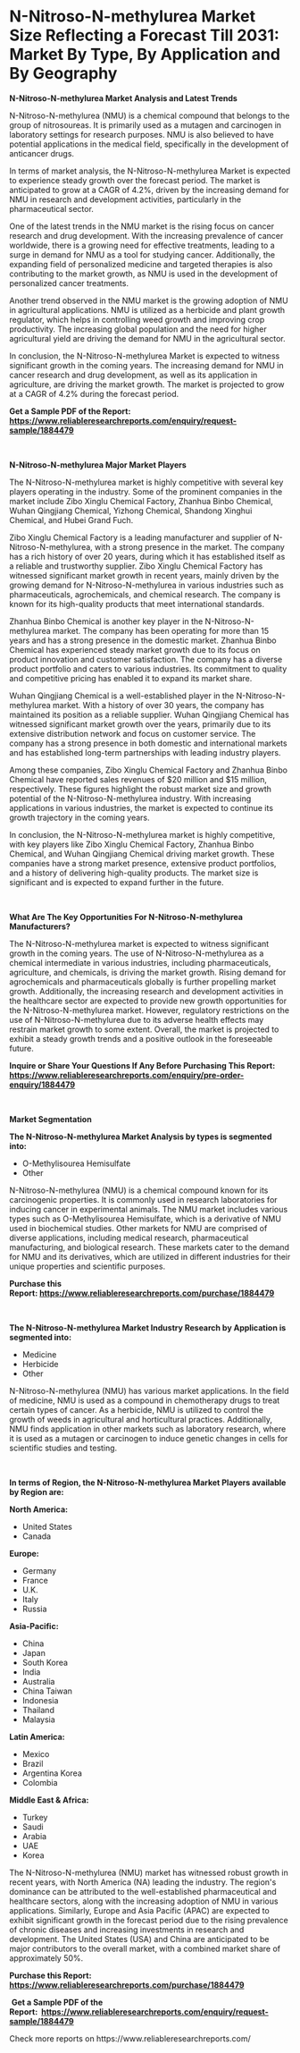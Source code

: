 <p><h1>N-Nitroso-N-methylurea Market Size Reflecting a Forecast Till 2031: Market By Type, By Application and By Geography</h1></p><p><strong>N-Nitroso-N-methylurea Market Analysis and Latest Trends</strong></p>
<p><p>N-Nitroso-N-methylurea (NMU) is a chemical compound that belongs to the group of nitrosoureas. It is primarily used as a mutagen and carcinogen in laboratory settings for research purposes. NMU is also believed to have potential applications in the medical field, specifically in the development of anticancer drugs.</p><p>In terms of market analysis, the N-Nitroso-N-methylurea Market is expected to experience steady growth over the forecast period. The market is anticipated to grow at a CAGR of 4.2%, driven by the increasing demand for NMU in research and development activities, particularly in the pharmaceutical sector.</p><p>One of the latest trends in the NMU market is the rising focus on cancer research and drug development. With the increasing prevalence of cancer worldwide, there is a growing need for effective treatments, leading to a surge in demand for NMU as a tool for studying cancer. Additionally, the expanding field of personalized medicine and targeted therapies is also contributing to the market growth, as NMU is used in the development of personalized cancer treatments.</p><p>Another trend observed in the NMU market is the growing adoption of NMU in agricultural applications. NMU is utilized as a herbicide and plant growth regulator, which helps in controlling weed growth and improving crop productivity. The increasing global population and the need for higher agricultural yield are driving the demand for NMU in the agricultural sector.</p><p>In conclusion, the N-Nitroso-N-methylurea Market is expected to witness significant growth in the coming years. The increasing demand for NMU in cancer research and drug development, as well as its application in agriculture, are driving the market growth. The market is projected to grow at a CAGR of 4.2% during the forecast period.</p></p>
<p><strong>Get a Sample PDF of the Report:&nbsp; <a href="https://www.reliableresearchreports.com/enquiry/request-sample/1884479">https://www.reliableresearchreports.com/enquiry/request-sample/1884479</a></strong></p>
<p>&nbsp;</p>
<p><strong>N-Nitroso-N-methylurea Major Market Players</strong></p>
<p><p>The N-Nitroso-N-methylurea market is highly competitive with several key players operating in the industry. Some of the prominent companies in the market include Zibo Xinglu Chemical Factory, Zhanhua Binbo Chemical, Wuhan Qingjiang Chemical, Yizhong Chemical, Shandong Xinghui Chemical, and Hubei Grand Fuch.</p><p>Zibo Xinglu Chemical Factory is a leading manufacturer and supplier of N-Nitroso-N-methylurea, with a strong presence in the market. The company has a rich history of over 20 years, during which it has established itself as a reliable and trustworthy supplier. Zibo Xinglu Chemical Factory has witnessed significant market growth in recent years, mainly driven by the growing demand for N-Nitroso-N-methylurea in various industries such as pharmaceuticals, agrochemicals, and chemical research. The company is known for its high-quality products that meet international standards.</p><p>Zhanhua Binbo Chemical is another key player in the N-Nitroso-N-methylurea market. The company has been operating for more than 15 years and has a strong presence in the domestic market. Zhanhua Binbo Chemical has experienced steady market growth due to its focus on product innovation and customer satisfaction. The company has a diverse product portfolio and caters to various industries. Its commitment to quality and competitive pricing has enabled it to expand its market share.</p><p>Wuhan Qingjiang Chemical is a well-established player in the N-Nitroso-N-methylurea market. With a history of over 30 years, the company has maintained its position as a reliable supplier. Wuhan Qingjiang Chemical has witnessed significant market growth over the years, primarily due to its extensive distribution network and focus on customer service. The company has a strong presence in both domestic and international markets and has established long-term partnerships with leading industry players.</p><p>Among these companies, Zibo Xinglu Chemical Factory and Zhanhua Binbo Chemical have reported sales revenues of $20 million and $15 million, respectively. These figures highlight the robust market size and growth potential of the N-Nitroso-N-methylurea industry. With increasing applications in various industries, the market is expected to continue its growth trajectory in the coming years.</p><p>In conclusion, the N-Nitroso-N-methylurea market is highly competitive, with key players like Zibo Xinglu Chemical Factory, Zhanhua Binbo Chemical, and Wuhan Qingjiang Chemical driving market growth. These companies have a strong market presence, extensive product portfolios, and a history of delivering high-quality products. The market size is significant and is expected to expand further in the future.</p></p>
<p>&nbsp;</p>
<p><strong>What Are The Key Opportunities For N-Nitroso-N-methylurea Manufacturers?</strong></p>
<p><p>The N-Nitroso-N-methylurea market is expected to witness significant growth in the coming years. The use of N-Nitroso-N-methylurea as a chemical intermediate in various industries, including pharmaceuticals, agriculture, and chemicals, is driving the market growth. Rising demand for agrochemicals and pharmaceuticals globally is further propelling market growth. Additionally, the increasing research and development activities in the healthcare sector are expected to provide new growth opportunities for the N-Nitroso-N-methylurea market. However, regulatory restrictions on the use of N-Nitroso-N-methylurea due to its adverse health effects may restrain market growth to some extent. Overall, the market is projected to exhibit a steady growth trends and a positive outlook in the foreseeable future.</p></p>
<p><strong>Inquire or Share Your Questions If Any Before Purchasing This Report: <a href="https://www.reliableresearchreports.com/enquiry/pre-order-enquiry/1884479">https://www.reliableresearchreports.com/enquiry/pre-order-enquiry/1884479</a></strong></p>
<p>&nbsp;</p>
<p><strong>Market Segmentation</strong></p>
<p><strong>The N-Nitroso-N-methylurea Market Analysis by types is segmented into:</strong></p>
<p><ul><li>O-Methylisourea Hemisulfate</li><li>Other</li></ul></p>
<p><p>N-Nitroso-N-methylurea (NMU) is a chemical compound known for its carcinogenic properties. It is commonly used in research laboratories for inducing cancer in experimental animals. The NMU market includes various types such as O-Methylisourea Hemisulfate, which is a derivative of NMU used in biochemical studies. Other markets for NMU are comprised of diverse applications, including medical research, pharmaceutical manufacturing, and biological research. These markets cater to the demand for NMU and its derivatives, which are utilized in different industries for their unique properties and scientific purposes.</p></p>
<p><strong>Purchase this Report:&nbsp;<a href="https://www.reliableresearchreports.com/purchase/1884479">https://www.reliableresearchreports.com/purchase/1884479</a></strong></p>
<p>&nbsp;</p>
<p><strong>The N-Nitroso-N-methylurea Market Industry Research by Application is segmented into:</strong></p>
<p><ul><li>Medicine</li><li>Herbicide</li><li>Other</li></ul></p>
<p><p>N-Nitroso-N-methylurea (NMU) has various market applications. In the field of medicine, NMU is used as a compound in chemotherapy drugs to treat certain types of cancer. As a herbicide, NMU is utilized to control the growth of weeds in agricultural and horticultural practices. Additionally, NMU finds application in other markets such as laboratory research, where it is used as a mutagen or carcinogen to induce genetic changes in cells for scientific studies and testing.</p></p>
<p>&nbsp;</p>
<p><strong>In terms of Region, the N-Nitroso-N-methylurea Market Players available by Region are:</strong></p>
<p>
    <p> <strong> North America: </strong>
        <ul>
            <li>United States</li>
            <li>Canada</li>
        </ul>
        </p> 
    <p> <strong> Europe: </strong>
        <ul>
            <li>Germany</li>
            <li>France</li>
            <li>U.K.</li>
            <li>Italy</li>
            <li>Russia</li>
        </ul>
        </p> 
    <p> <strong> Asia-Pacific: </strong>
        <ul>
            <li>China</li>
            <li>Japan</li>
            <li>South Korea</li>
            <li>India</li>
            <li>Australia</li>
            <li>China Taiwan</li>
            <li>Indonesia</li>
            <li>Thailand</li>
            <li>Malaysia</li>
        </ul>
        </p> 
    <p> <strong> Latin America: </strong>
        <ul>
            <li>Mexico</li>
            <li>Brazil</li>
            <li>Argentina Korea</li>
            <li>Colombia</li>
        </ul>
        </p> 
    <p> <strong> Middle East & Africa: </strong>
        <ul>
            <li>Turkey</li>
            <li>Saudi</li>
            <li>Arabia</li>
            <li>UAE</li>
            <li>Korea</li>
        </ul>
    </p>
    </p>
<p><p>The N-Nitroso-N-methylurea (NMU) market has witnessed robust growth in recent years, with North America (NA) leading the industry. The region's dominance can be attributed to the well-established pharmaceutical and healthcare sectors, along with the increasing adoption of NMU in various applications. Similarly, Europe and Asia Pacific (APAC) are expected to exhibit significant growth in the forecast period due to the rising prevalence of chronic diseases and increasing investments in research and development. The United States (USA) and China are anticipated to be major contributors to the overall market, with a combined market share of approximately 50%.</p></p>
<p><strong>Purchase this Report: <a href="https://www.reliableresearchreports.com/purchase/1884479">https://www.reliableresearchreports.com/purchase/1884479</a></strong></p>
<p>&nbsp;<strong>Get a Sample PDF of the Report:&nbsp;&nbsp;<a href="https://www.reliableresearchreports.com/enquiry/request-sample/1884479">https://www.reliableresearchreports.com/enquiry/request-sample/1884479</a></strong></p>
<p><strong></strong></p>
<p>Check more reports on https://www.reliableresearchreports.com/</p>
